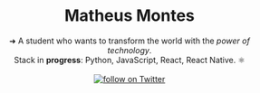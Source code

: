 <h1 align="center"> Matheus Montes </h1>

<div align="center"> 
➜ A student who wants to transform the world with the <em>power of technology</em>. <br>
  Stack in <strong>progress</strong>: Python, JavaScript, React, React Native. ⚛️
</div>
<br>
<div align="center">
    <a href="https://twitter.com/intent/follow?screen_name=montesmth">
        <img src="https://img.shields.io/twitter/follow/montesmth?style=social&logo=twitter"
        alt="follow on Twitter">
    </a>
  
 
  
 
